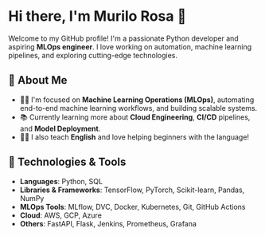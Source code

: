 # Hi there, I'm Murilo Rosa 👋

Welcome to my GitHub profile! I'm a passionate Python developer and aspiring **MLOps engineer**. I love working on automation, machine learning pipelines, and exploring cutting-edge technologies.

## 🚀 About Me
- 👨‍💻 I'm focused on **Machine Learning Operations (MLOps)**, automating end-to-end machine learning workflows, and building scalable systems.
- 📚 Currently learning more about **Cloud Engineering**, **CI/CD** pipelines, and **Model Deployment**.
- 🧑‍🏫 I also teach **English** and love helping beginners with the language!

## 🔧 Technologies & Tools
- **Languages**: Python, SQL
- **Libraries & Frameworks**: TensorFlow, PyTorch, Scikit-learn, Pandas, NumPy
- **MLOps Tools**: MLflow, DVC, Docker, Kubernetes, Git, GitHub Actions
- **Cloud**: AWS, GCP, Azure
- **Others**: FastAPI, Flask, Jenkins, Prometheus, Grafana
